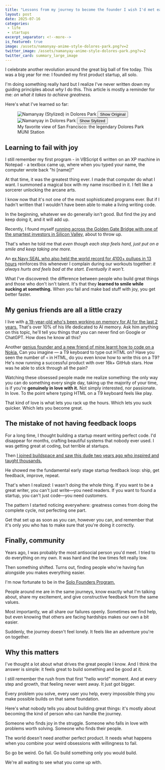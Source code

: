 ```yaml
---
title: "Lessons from my journey to become the founder I wish I'd met earlier"
layout: post
date: 2025-07-16
categories:
 - life
 - startups
excerpt_separator: <!--more-->
is_featured: true
image: /assets/namanyay-anime-style-dolores-park.png?v=2
twitter_image: /assets/namanyay-anime-style-dolores-park.png?v=2
twitter_card: summary_large_image
---
```


I celebrate another revolution around the great big ball of fire today. This was a big year for me: I founded my first product startup, all solo.

I'm doing something really hard but I realize I've never written down my guiding principles about _why_ I do this. This article is mostly a reminder for me: _on what it takes to achieve greatness._

Here's what I've learned so far:

<figure class="figure-flippable">
  <div class="figure-flippable__container">
    <div class="figure-flippable__face figure-flippable__face--front">
      <img class="figure-flippable__image" src="{{ '/assets/namanyay-anime-style-dolores-park.png' | relative_url }}" alt="Namanyay (Stylized) in Dolores Park" />
      <button class="figure-flippable__toggle-button">Show Original</button>
    </div>
    <div class="figure-flippable__face figure-flippable__face--back">
      <img class="figure-flippable__image" src="{{ '/assets/namanyay-dolores-park.jpg' | relative_url }}" alt="Namanyay in Dolores Park" />
      <button class="figure-flippable__toggle-button">Show Stylized</button>
    </div>
  </div>
  <figcaption>My favorite view of San Francisco: the legendary Dolores Park MUNI Station</figcaption>
</figure>

<!--more-->

## Learning to fail with joy

I still remember my first program - in VBScript 6 written on an XP machine in Notepad - a textbox came up, where when you typed your name, the computer wrote back "hi \[name\]!"

At that time, it was the greatest thing ever. I made that computer do what I want. I summoned a magical box with my name inscribed in it. I felt like a sorcerer unlocking the arcane arts.

I know now that it's not one of the most sophisticated programs ever. But if I hadn't written that I wouldn't have been able to make a living writing code. 

In the beginning, whatever we do generally isn't good. But find the joy and keep doing it, and it will add up.

Recently, I found myself [running across the Golden Gate Bridge with one of the smartest investors in Silicon Valley](https://x.com/julianweisser), about to throw up. 

That's when he told me that _even though each step feels hard, just put on a smile and keep taking one more._

An [ex Navy SEAL who also held the world record for 4100+ pullups in 13 hours](https://x.com/ryanmurphy804) reinforces this whenever I complain during our workouts together: _it always hurts and feels bad at the start. Eventually it won't._

What I've discovered: the difference between people who build great things and those who don't isn't talent. It's that they **learned to smile while sucking at something.** When you fail and make bad stuff with joy, you get better faster.

## My genius friends are all a little crazy

I live with [a 19-year-old who's been working on memory for AI for the last 2 years.](https://x.com/DhravyaShah) That's over 10% of his life dedicated to AI memory. Ask him anything on this topic, he'll tell you things that you can never find on Google or ChatGPT. How does he know all this?

Another [genius founder and a new friend of mine learnt how to code on a Nokia.](https://x.com/philipofficial9) Can you imagine — a T9 keyboard to type out HTML on? Have you seen the number of `<` in HTML, do you even know how to write this on a T9? He's now running a successful product with over 16k+ GitHub stars. How was he able to stick through all the pain?

Watching these obsessed people made me realize something: the only way you can do something every single day, taking up the majority of your time, is if you're **genuinely in love with it.** Not simply interested, nor passionate. In love. To the point where typing HTML on a T9 keyboard feels like play.

That kind of love is what lets you rack up the hours. Which lets you suck quicker. Which lets you become great.

## The mistake of not having feedback loops

For a long time, I thought building a startup meant writing perfect code. I'd disappear for months, crafting beautiful systems that nobody ever used. I was getting great at coding, but terrible at startups.

Then [I joined buildspace and saw this dude two years ago who inspired and taught thousands.](https://www.youtube.com/watch?v=5lE2iKsscAU&list=PLOHhQHMQ2uzviz4L27YdvnqQCnX4GklOj)

He showed me the fundamental early stage startup feedback loop: ship, get feedback, improve, repeat.

That's when I realized: I wasn't doing the whole thing. If you want to be a great writer, you can't just write—you need readers. If you want to found a startup, you can't just code—you need customers.

The pattern I started noticing everywhere: greatness comes from doing the complete cycle, not perfecting one part.

Get that set up as soon as you can, however you can, and remember that it's only you who has to make sure that you're doing it correctly.

## Finally, community

Years ago, I was probably the most antisocial person you'd meet. I tried to do everything on my own. It was hard and the low times felt really low.

Then something shifted. Turns out, finding people who're having fun alongside you makes everything easier.

I'm now fortunate to be in the [Solo Founders Program.](http://www.sfp.club/)

People around me are in the same journeys, know exactly what I'm talking about, share my excitement, and give constructive feedback from the same values. 

Most importantly, we all share our failures openly. Sometimes we find help, but even knowing that others are facing hardships makes our own a bit easier.

Suddenly, the journey doesn't feel lonely. It feels like an adventure you're on together.

## Why this matters

I've thought a lot about what drives the great people I know. And I think the answer is simple: it feels great to build something and be good at it.

I still remember the rush from that first "hello world" moment. And at every step and growth, that feeling never went away. It just got bigger.

Every problem you solve, every user you help, every impossible thing you make possible builds on that same foundation.

Here's what nobody tells you about building great things: it's mostly about becoming the kind of person who can handle the journey.

Someone who finds joy in the struggle. Someone who falls in love with problems worth solving. Someone who finds their people.

The world doesn't need another perfect product. It needs what happens when you combine your weird obsessions with willingness to fail.

So go be weird. Go fail. Go build something only you would build.

We're all waiting to see what you come up with.

<!-- newsletter_widget -->